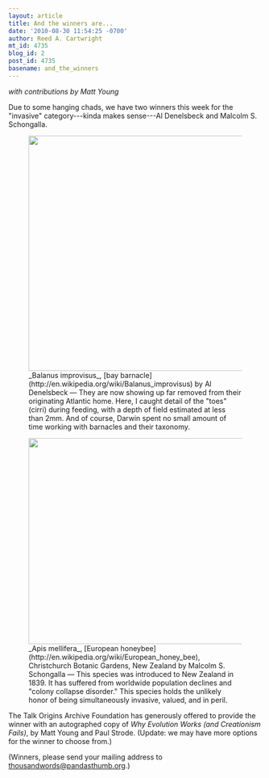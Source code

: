 ```yaml
---
layout: article
title: And the winners are...
date: '2010-08-30 11:54:25 -0700'
author: Reed A. Cartwright
mt_id: 4735
blog_id: 2
post_id: 4735
basename: and_the_winners
---
```

_with contributions by Matt Young_

Due to some hanging chads, we have two winners this week for the "invasive" category---kinda makes sense---Al Denelsbeck and Malcolm S. Schongalla.

<figure>
<img src="{{ site.baseurl }}/uploads/2010/Denelsbeck.Balanus_improvisus.jpg" alt="" width="600" height="466" />
<figcaption markdown="span">
_Balanus improvisus_, [bay barnacle](http://en.wikipedia.org/wiki/Balanus_improvisus) by Al Denelsbeck &mdash; They are now showing up far removed from their originating Atlantic home.  Here, I caught detail of the "toes" (cirri) during feeding, with a depth of field estimated at less than 2mm. And of course, Darwin spent no small amount of time working with barnacles and their taxonomy.

</figcaption>
</figure>

<figure>
<img src="{{ site.baseurl }}/uploads/2010/Schongalla.Apis_mellifera.jpg " alt="" width="600" height="408" />
<figcaption markdown="span">
_Apis mellifera_, [European honeybee](http://en.wikipedia.org/wiki/European_honey_bee), Christchurch Botanic Gardens, New Zealand by Malcolm S. Schongalla &mdash; This species was introduced to New Zealand in 1839. It has suffered from worldwide population declines and "colony collapse disorder." This species holds the unlikely honor of being simultaneously invasive, valued, and in peril.


</figcaption>
</figure>

The Talk Origins Archive Foundation has generously offered to provide the winner with an autographed copy of _Why Evolution Works (and Creationism Fails)_, by Matt Young and Paul Strode.  (Update: we may have more options for the winner to choose from.)

(Winners,  please send your mailing address to thousandwords@pandasthumb.org.)
